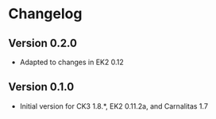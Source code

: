 # Changelog

## Version 0.2.0

* Adapted to changes in EK2 0.12

## Version 0.1.0

* Initial version for CK3 1.8.*, EK2 0.11.2a, and Carnalitas 1.7
